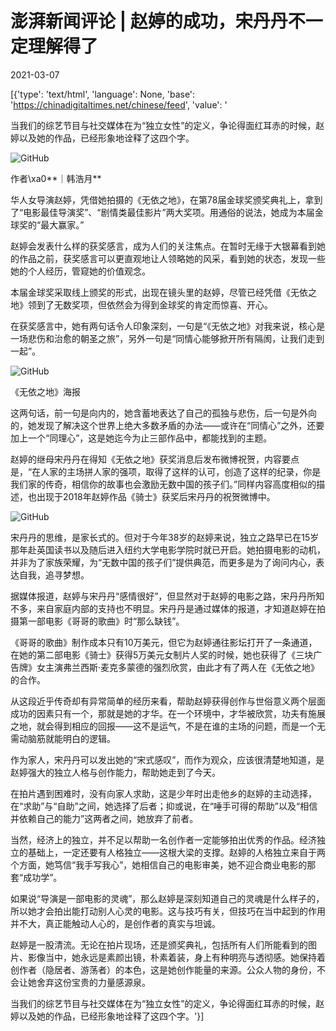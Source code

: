 # 澎湃新闻评论 |  赵婷的成功，宋丹丹不一定理解得了

2021-03-07

[{'type': 'text/html', 'language': None, 'base': 'https://chinadigitaltimes.net/chinese/feed', 'value': '

当我们的综艺节目与社交媒体在为“独立女性”的定义，争论得面红耳赤的时候，赵婷以及她的作品，已经形象地诠释了这四个字。



![GitHub](https://chinadigitaltimes.net/chinese/files/2021/03/640-3.jpeg)

作者\xa0**｜韩浩月**

华人女导演赵婷，凭借她拍摄的《无依之地》，在第78届金球奖颁奖典礼上，拿到了“电影最佳导演奖”、“剧情类最佳影片”两大奖项。用通俗的说法，她成为本届金球奖的“最大赢家。”

赵婷会发表什么样的获奖感言，成为人们的关注焦点。在暂时无缘于大银幕看到她的作品之前，获奖感言可以更直观地让人领略她的风采，看到她的状态，发现一些她的个人经历，管窥她的价值观念。

本届金球奖采取线上颁奖的形式，出现在镜头里的赵婷，尽管已经凭借《无依之地》领到了无数奖项，但依然会为得到金球奖的肯定而惊喜、开心。

在获奖感言中，她有两句话令人印象深刻，一句是“《无依之地》对我来说，核心是一场悲伤和治愈的朝圣之旅”，另外一句是“同情心能够掀开所有隔阂，让我们走到一起”。

![GitHub](https://chinadigitaltimes.net/chinese/files/2021/03/post-663324-6044e97d2fb64.)  

《无依之地》海报



这两句话，前一句是向内的，她含蓄地表达了自己的孤独与悲伤，后一句是外向的，她发现了解决这个世界上绝大多数矛盾的办法——或许在“同情心”之外，还要加上一个“同理心”，这是她迄今为止三部作品中，都能找到的主题。

赵婷的继母宋丹丹在得知《无依之地》获奖消息后发布微博祝贺，内容要点是，“在人家的主场拼人家的强项，取得了这样的认可，创造了这样的纪录，你是我们家的传奇，相信你的故事也会激励无数中国的孩子们。”同样内容高度相似的描述，也出现于2018年赵婷作品《骑士》获奖后宋丹丹的祝贺微博中。

![GitHub](https://chinadigitaltimes.net/chinese/files/2021/03/post-663324-6044e97eb2d9d.)

宋丹丹的思维，是家长式的。但对于今年38岁的赵婷来说，独立之路早已在15岁那年赴英国读书以及随后进入纽约大学电影学院时就已开启。她拍摄电影的动机，并非为了家族荣耀，为“无数中国的孩子们”提供典范，而更多是为了询问内心，表达自我，追寻梦想。

据媒体报道，赵婷与宋丹丹“感情很好”，但显然对于赵婷的电影之路，宋丹丹所知不多，来自家庭内部的支持也不明显。宋丹丹是通过媒体的报道，才知道赵婷在拍摄第一部电影《哥哥的歌曲》时“那么缺钱”。

《哥哥的歌曲》制作成本只有10万美元，但它为赵婷通往影坛打开了一条通道，在她的第二部电影《骑士》获得5万美元女制片人奖的时候，她也获得了《三块广告牌》女主演弗兰西斯·麦克多蒙德的强烈欣赏，由此才有了两人在《无依之地》的合作。

从这段近乎传奇却有异常简单的经历来看，帮助赵婷获得创作与世俗意义两个层面成功的因素只有一个，那就是她的才华。在一个环境中，才华被欣赏，功夫有施展之地，就会得到相应的回报——这不是运气，不是在谁的主场的问题，而是一个无需动脑筋就能明白的逻辑。

作为家人，宋丹丹可以发出她的“宋式感叹”，而作为观众，应该很清楚地知道，是赵婷强大的独立人格与创作能力，帮助她走到了今天。

在拍片遇到困难时，没有向家人求助，这是少年时出走他乡的赵婷的主动选择，在“求助”与“自助”之间，她选择了后者；抑或说，在“唾手可得的帮助”以及“相信并依赖自己的能力”这两者之间，她放弃了前者。

当然，经济上的独立，并不足以帮助一名创作者一定能够拍出优秀的作品。经济独立的基础上，一定还要有人格独立——这根大梁的支撑。赵婷的人格独立来自于两个方面，她笃信“我手写我心”，她相信自己的电影审美，她不迎合商业电影的那套“成功学”。

如果说“导演是一部电影的灵魂”，那么赵婷是深刻知道自己的灵魂是什么样子的，所以她才会拍出能打动别人心灵的电影。这与技巧有关，但技巧在当中起到的作用并不大，真正能触动人心的，是创作者的真实与坦诚。

赵婷是一股清流。无论在拍片现场，还是颁奖典礼，包括所有人们所能看到的图片、影像当中，她永远是素颜出镜，朴素着装，身上有种明亮与透彻感。她保持着创作者（隐居者、游荡者）的本色，这是她创作能量的来源。公众人物的身份，不会让她舍弃这份宝贵的力量感源泉。

当我们的综艺节目与社交媒体在为“独立女性”的定义，争论得面红耳赤的时候，赵婷以及她的作品，已经形象地诠释了这四个字。'}]